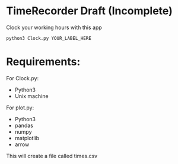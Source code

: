 # TimeRecorder Draft (Incomplete)
Clock your working hours with this app



`python3 Clock.py YOUR_LABEL_HERE`

# Requirements:
For Clock.py:
 - Python3
 - Unix machine
 
For plot.py:
 - Python3
 - pandas
 - numpy
 - matplotlib
 - arrow

This will create a file called times.csv
